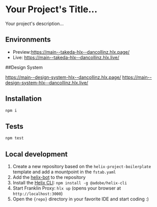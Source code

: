 # Your Project's Title...
Your project's description...

## Environments
- Preview:https://main--takeda-hlx--dancollinz.hlx.page/
- Live: https://main--takeda-hlx--dancollinz.hlx.live/

##Design System

https://main--design-system-hlx--dancollinz.hlx.page/
https://main--design-system-hlx--dancollinz.hlx.live/

## Installation

```sh
npm i
```

## Tests

```sh
npm test
```

## Local development

1. Create a new repository based on the `helix-project-boilerplate` template and add a mountpoint in the `fstab.yaml`
1. Add the [helix-bot](https://github.com/apps/helix-bot) to the repository
1. Install the [Helix CLI](https://github.com/adobe/helix-cli): `npm install -g @adobe/helix-cli`
1. Start Franklin Proxy: `hlx up` (opens your browser at `http://localhost:3000`)
1. Open the `{repo}` directory in your favorite IDE and start coding :)
